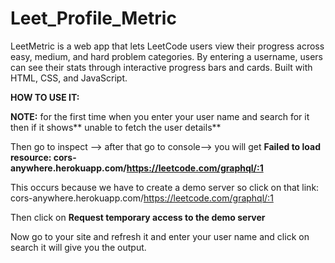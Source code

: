 # Leet_Profile_Metric
LeetMetric is a web app that lets LeetCode users view their progress across easy, medium, and hard problem categories. By entering a username, users can see their stats through interactive progress bars and cards. Built with HTML, CSS, and JavaScript.


**HOW TO USE IT:**

**NOTE:**
for the first time when you enter your user name and search for it then if it shows** unable to fetch the user details**

Then go to inspect -->
after that go to console-->
you will get  **Failed to load resource: cors-anywhere.herokuapp.com/https://leetcode.com/graphql/:1** 

This occurs because we have to create a demo server 
so click on that link: cors-anywhere.herokuapp.com/https://leetcode.com/graphql/:1

Then click on **Request temporary access to the demo server**

Now go to your site and refresh it and enter your user name and click on search it will give you the output.
            

